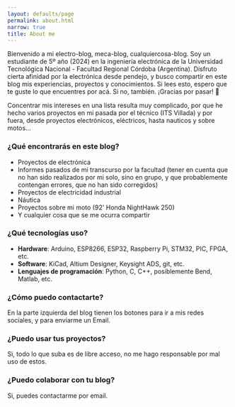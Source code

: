 ```yaml
---
layout: defaults/page
permalink: about.html
narrow: true
title: About me
---
```


Bienvenido a mi electro-blog, meca-blog, cualquiercosa-blog. Soy un estudiante de 5º año (2024) en la ingeniería electrónica de la Universidad Tecnológica Nacional - Facultad Regional Córdoba (Argentina). Disfruto cierta afinidad por la electrónica desde pendejo, y busco compartir en este blog mis experiencias, proyectos y conocimientos. Si lees esto, espero que te guste lo que encuentres por acá. Si no, también. ¡Gracias por pasar! 🤖

Concentrar mis intereses en una lista resulta muy complicado, por que he hecho varios proyectos en mi pasada por el técnico (ITS Villada) y por fuera, desde proyectos electrónicos, eléctricos, hasta nauticos y sobre motos...

### ¿Qué encontrarás en este blog?
- Proyectos de electrónica
- Informes pasados de mi transcurso por la facultad
    (tener en cuenta que no han sido realizados por mi solo, sino en grupo, y que probablemente contengan errores, que no han sido corregidos)
- Proyectos de electricidad industrial
- Náutica
- Proyectos sobre mi moto (92' Honda NightHawk 250)
- Y cualquier cosa que se me ocurra compartir

### ¿Qué tecnologías uso?
- **Hardware**: Arduino, ESP8266, ESP32, Raspberry Pi, STM32, PIC, FPGA, etc.
- **Software**: KiCad, Altium Designer, Keysight ADS, git, etc.
- **Lenguajes de programación**: Python, C, C++, posiblemente Bend, Matlab, etc.

### ¿Cómo puedo contactarte?
En la parte izquierda del blog tienen los botones para ir a mis redes sociales, y para enviarme un Email.

### ¿Puedo usar tus proyectos?
Si, todo lo que suba es de libre acceso, no me hago responsable por mal uso de estos.

### ¿Puedo colaborar con tu blog?
Si, puedes contactarme por email.